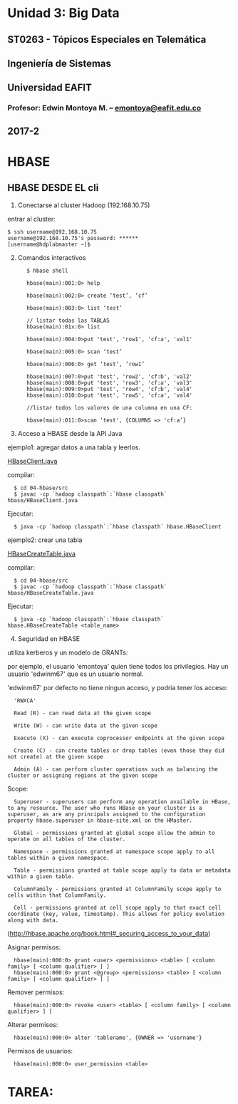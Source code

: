 # Unidad 3: Big Data
## ST0263 - Tópicos Especiales en Telemática
## Ingeniería de Sistemas
## Universidad EAFIT
### Profesor: Edwin Montoya M. – emontoya@eafit.edu.co
## 2017-2

# HBASE

## HBASE DESDE EL cli

1. Conectarse al cluster Hadoop (192.168.10.75)

entrar al cluster:

```
$ ssh username@192.168.10.75
username@192.168.10.75's password: ******
[username@hdplabmaster ~]$
```

2. Comandos interactivos

```
      $ hbase shell

      hbase(main):001:0> help

      hbase(main):002:0> create ‘test’, ‘cf’

      hbase(main):003:0> list ‘test’

      // listar todas las TABLAS
      hbase(main):01x:0> list

      hbase(main):004:0>put 'test', 'row1', 'cf:a', 'val1'

      hbase(main):005:0> scan ‘test’

      hbase(main):006:0> get ‘test’, ‘row1’

      hbase(main):007:0>put 'test', 'row2', 'cf:b', 'val2'
      hbase(main):008:0>put 'test', 'row3', 'cf:a', 'val3'
      hbase(main):009:0>put 'test', 'row4', 'cf:b', 'val4'
      hbase(main):010:0>put 'test', 'row5', 'cf:a', 'val4'

      //listar todos los valores de una columna en una CF:

      hbase(main):011:0>scan ‘test', {COLUMNS => 'cf:a’}
```
3. Acceso a HBASE desde la API Java

ejemplo1: agregar datos a una tabla y leerlos.

[HBaseClient.java](src/hbase/HBaseClient.java)

compilar:

      $ cd 04-hbase/src
      $ javac -cp `hadoop classpath`:`hbase classpath` hbase/HBaseClient.java

Ejecutar:

      $ java -cp `hadoop classpath`:`hbase classpath` hbase.HBaseClient      

ejemplo2: crear una tabla

[HBaseCreateTable.java](src/hbase/HBaseCreateTable.java)

compilar:

      $ cd 04-hbase/src
      $ javac -cp `hadoop classpath`:`hbase classpath` hbase/HBaseCreateTable.java

Ejecutar:

      $ java -cp `hadoop classpath`:`hbase classpath` hbase.HBaseCreateTable <table_name>

4. Seguridad en HBASE

utiliza kerberos y un modelo de GRANTs:

por ejemplo, el usuario 'emontoya' quien tiene todos los privilegios. Hay un usuario 'edwinm67' que es un usuario normal.

'edwinm67' por defecto no tiene ningun acceso, y podria tener los acceso:

      'RWXCA'

      Read (R) - can read data at the given scope

      Write (W) - can write data at the given scope

      Execute (X) - can execute coprocessor endpoints at the given scope

      Create (C) - can create tables or drop tables (even those they did not create) at the given scope

      Admin (A) - can perform cluster operations such as balancing the cluster or assigning regions at the given scope

Scope:

      Superuser - superusers can perform any operation available in HBase, to any resource. The user who runs HBase on your cluster is a superuser, as are any principals assigned to the configuration property hbase.superuser in hbase-site.xml on the HMaster.

      Global - permissions granted at global scope allow the admin to operate on all tables of the cluster.

      Namespace - permissions granted at namespace scope apply to all tables within a given namespace.

      Table - permissions granted at table scope apply to data or metadata within a given table.

      ColumnFamily - permissions granted at ColumnFamily scope apply to cells within that ColumnFamily.

      Cell - permissions granted at cell scope apply to that exact cell coordinate (key, value, timestamp). This allows for policy evolution along with data.

(http://hbase.apache.org/book.html#_securing_access_to_your_data)

Asignar permisos:

      hbase(main):000:0> grant <user> <permissions> <table> [ <column family> [ <column qualifier> ] ]
      hbase(main):000:0> grant <@group> <permissions> <table> [ <column family> [ <column qualifier> ] ]

Remover permisos:

      hbase(main):000:0> revoke <user> <table> [ <column family> [ <column qualifier> ] ]

Alterar permisos:

      hbase(main):000:0> alter 'tablename', {OWNER => 'username'}

Permisos de usuarios:

      hbase(main):000:0> user_permission <table>





# TAREA:
